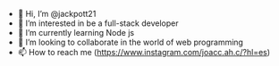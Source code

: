- 👋 Hi, I’m @jackpott21
- 👀 I’m interested in be a full-stack developer
- 🌱 I’m currently learning Node js
- 💞️ I’m looking to collaborate in the world of web programming
- 📫 How to reach me (https://www.instagram.com/joacc.ah.c/?hl=es)

<!---
jackpott21/jackpott21 is a ✨ special ✨ repository because its `README.md` (this file) appears on your GitHub profile.
You can click the Preview link to take a look at your changes.
--->
